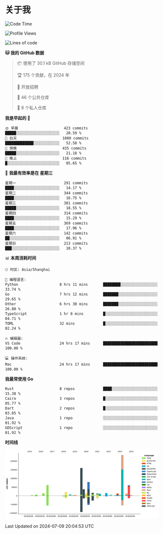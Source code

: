 # 关于我

<!--START_SECTION:waka-->
![Code Time](http://img.shields.io/badge/Code%20Time-2%2C915%20hrs%2050%20mins-blue)

![Profile Views](http://img.shields.io/badge/%E4%B8%AA%E4%BA%BA%E8%B5%84%E6%96%99%E8%A7%82%E7%9C%8B%E6%AC%A1%E6%95%B0-0-blue)

![Lines of code](https://img.shields.io/badge/%E4%BB%8E%E3%80%8CHello%20World%E3%80%8D%E8%B5%B7%E6%88%91%E5%B7%B2%E7%BB%8F%E5%86%99%E4%BA%86-791.4%20thousand%20%E8%A1%8C%E4%BB%A3%E7%A0%81-blue)

**🐱 我的 GitHub 数据** 

> 📦  使用了 30.1 kB GitHub 存储空间 
 > 
> 🏆 175 个贡献，在 2024 年
 > 
> 💼 开放招聘
 > 
> 📜 46 个公共仓库 
 > 
> 🔑 8 个私人仓库 
 > 
**我是早起的 🐤** 

```text
🌞 早晨                     423 commits         █████░░░░░░░░░░░░░░░░░░░░   20.59 % 
🌆 白天                     1080 commits        █████████████░░░░░░░░░░░░   52.58 % 
🌃 傍晚                     435 commits         █████░░░░░░░░░░░░░░░░░░░░   21.18 % 
🌙 晚上                     116 commits         █░░░░░░░░░░░░░░░░░░░░░░░░   05.65 % 
```
📅 **我最有效率是在 星期三** 

```text
星期一                      291 commits         ████░░░░░░░░░░░░░░░░░░░░░   14.17 % 
星期二                      344 commits         ████░░░░░░░░░░░░░░░░░░░░░   16.75 % 
星期三                      381 commits         █████░░░░░░░░░░░░░░░░░░░░   18.55 % 
星期四                      314 commits         ████░░░░░░░░░░░░░░░░░░░░░   15.29 % 
星期五                      369 commits         ████░░░░░░░░░░░░░░░░░░░░░   17.96 % 
星期六                      142 commits         ██░░░░░░░░░░░░░░░░░░░░░░░   06.91 % 
星期日                      213 commits         ███░░░░░░░░░░░░░░░░░░░░░░   10.37 % 
```


📊 **本周消耗时间** 

```text
🕑︎ 时区: Asia/Shanghai

💬 编程语言: 
Python                   8 hrs 11 mins       ████████░░░░░░░░░░░░░░░░░   33.74 % 
Go                       7 hrs 12 mins       ███████░░░░░░░░░░░░░░░░░░   29.65 % 
Other                    6 hrs 30 mins       ███████░░░░░░░░░░░░░░░░░░   26.80 % 
TypeScript               1 hr 8 mins         █░░░░░░░░░░░░░░░░░░░░░░░░   04.71 % 
TOML                     32 mins             █░░░░░░░░░░░░░░░░░░░░░░░░   02.24 % 

🔥 编辑器: 
VS Code                  24 hrs 17 mins      █████████████████████████   100.00 % 

💻 操作系统: 
Mac                      24 hrs 17 mins      █████████████████████████   100.00 % 
```

**我最常使用 Go** 

```text
Rust                     8 repos             ████░░░░░░░░░░░░░░░░░░░░░   15.38 % 
Cairo                    3 repos             █░░░░░░░░░░░░░░░░░░░░░░░░   05.77 % 
Dart                     2 repos             █░░░░░░░░░░░░░░░░░░░░░░░░   03.85 % 
Java                     1 repo              ░░░░░░░░░░░░░░░░░░░░░░░░░   01.92 % 
GDScript                 1 repo              ░░░░░░░░░░░░░░░░░░░░░░░░░   01.92 % 
```



**时间线**

![Lines of Code chart](https://raw.githubusercontent.com/catusax/catusax/master/assets/bar_graph.png)


 Last Updated on 2024-07-09 20:04:53 UTC
<!--END_SECTION:waka-->
